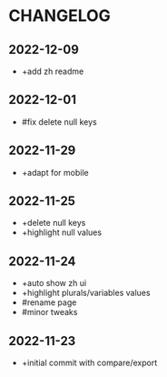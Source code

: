 # CHANGELOG

## 2022-12-09

- +add zh readme

## 2022-12-01

- #fix delete null keys

## 2022-11-29

- +adapt for mobile

## 2022-11-25

- +delete null keys
- +highlight null values

## 2022-11-24

- +auto show zh ui
- +highlight plurals/variables values
- #rename page
- #minor tweaks

## 2022-11-23

- +initial commit with compare/export
